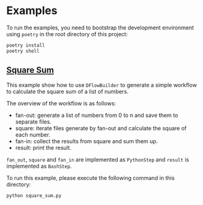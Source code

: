 # Examples

To run the examples, you need to bootstrap the development environment using `poetry` in the root directory of this project:

```bash
poetry install
poetry shell
```

## [Square Sum](./square_sum.py)

This example show how to use `DFlowBuilder` to generate a simple workflow to calculate the square sum of a list of numbers.

The overview of the workflow is as follows:

* fan-out: generate a list of numbers from 0 to n and save them to separate files.
* square: iterate files generate by fan-out and calculate the square of each number.
* fan-in: collect the results from square and sum them up.
* result: print the result.

`fan_out`, `square` and `fan_in` are implemented as `PythonStep` and `result` is implemented as `BashStep`.

To run this example, please execute the following command in this directory:

```bash
python square_sum.py
```